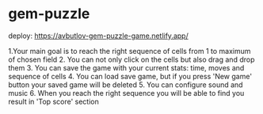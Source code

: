 # gem-puzzle
deploy: https://avbutlov-gem-puzzle-game.netlify.app/


1.Your main goal is to reach the right sequence of cells from 1 to maximum of chosen field
2. You can not only click on the cells but also drag and drop them
3. You can save the game with your current stats: time, moves and sequence of cells
4. You can load save game, but if you press 'New game' button your saved game will be deleted
5. You can configure sound and music
6. When you reach the right sequence you will be able to find you result in 'Top score' section
